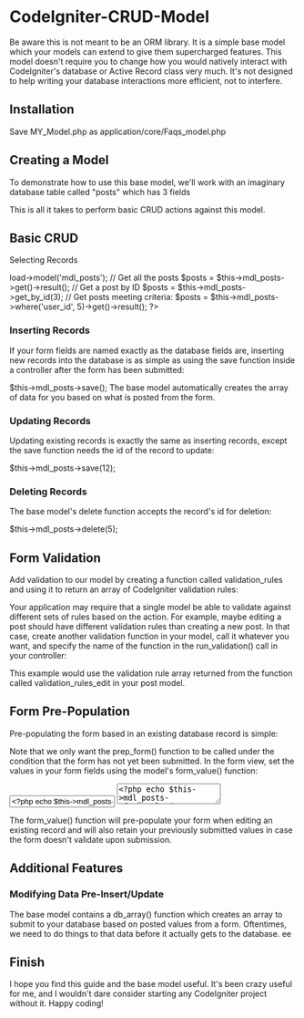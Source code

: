 # CodeIgniter-CRUD-Model

Be aware this is not meant to be an ORM library. It is a simple base model which your models can extend to give them supercharged features. This model doesn't require you to change how you would natively interact with CodeIgniter's database or Active Record class very much. It's not designed to help writing your database interactions more efficient, not to interfere.

## Installation

Save MY_Model.php as application/core/Faqs_model.php

## Creating a Model

To demonstrate how to use this base model, we'll work with an imaginary database table called "posts" which has 3 fields

This is all it takes to perform basic CRUD actions against this model.

## Basic CRUD

Selecting Records
<?php

// Load the model
$this->load->model('mdl_posts');

// Get all the posts
$posts = $this->mdl_posts->get()->result();

// Get a post by ID
$posts = $this->mdl_posts->get_by_id(3);

// Get posts meeting criteria:
$posts = $this->mdl_posts->where('user_id', 5)->get()->result();
?>


### Inserting Records

If your form fields are named exactly as the database fields are, inserting new records into the database is as simple as using the save function inside a controller after the form has been submitted:

$this->mdl_posts->save();
The base model automatically creates the array of data for you based on what is posted from the form.

### Updating Records

Updating existing records is exactly the same as inserting records, except the save function needs the id of the record to update:

$this->mdl_posts->save(12);
### Deleting Records

The base model's delete function accepts the record's id for deletion:

$this->mdl_posts->delete(5);
## Form Validation

Add validation to our model by creating a function called validation_rules and using it to return an array of CodeIgniter validation rules:

Your application may require that a single model be able to validate against different sets of rules based on the action. For example, maybe editing a post should have different validation rules than creating a new post. In that case, create another validation function in your model, call it whatever you want, and specify the name of the function in the run_validation() call in your controller:

This example would use the validation rule array returned from the function called validation_rules_edit in your post model.

## Form Pre-Population

Pre-populating the form based in an existing database record is simple:

Note that we only want the prep_form() function to be called under the condition that the form has not yet been submitted. In the form view, set the values in your form fields using the model's form_value() function:

<input type="text" name="post_title" value="<?php echo $this->mdl_posts->form_value('post_title'); ?>">

<textarea name="post_content"><?php echo $this->mdl_posts->form_value('post_content'); ?></textarea>
The form_value() function will pre-populate your form when editing an existing record and will also retain your previously submitted values in case the form doesn't validate upon submission.

## Additional Features

### Modifying Data Pre-Insert/Update

The base model contains a db_array() function which creates an array to submit to your database based on posted values from a form. Oftentimes, we need to do things to that data before it actually gets to the database.
ee
## Finish

I hope you find this guide and the base model useful. It's been crazy useful for me, and I wouldn't dare consider starting any CodeIgniter project without it. Happy coding!

